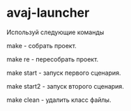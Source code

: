 # avaj-launcher
Используй следующие команды

make - собрать проект.

make re - пересобрать проект.

make start - запуск первого сценария.

make start2 - запуск второго сценария.

make clean - удалить класс файлы.
